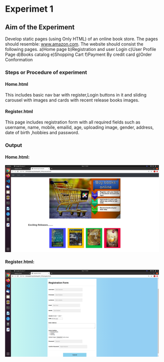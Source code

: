 # Experimet 1

## Aim of the Experiment
Develop static pages (using Only HTML) of an online book store. The pages should resemble: www.amazon.com. The  website should consist the following  pages.
a)Home page
b)Registration and user Login
c)User Profile Page
d)Books catalog
e)Shopping Cart 
f)Payment By credit card
g)Order  Conformation

### Steps or Procedure of experiment

#### Home.html
This includes basic nav bar with register,Login buttons in it and sliding carousel with images and cards with recent release books images.
#### Register.html
This page includes registration form with all required fields such as username, name, mobile, emailid, age, uploading image, gender, address, date of birth ,hobbies and password.


### Output
 
 #### Home.html:

![output](home.png)

 #### Register.html:

![output](register.png)
